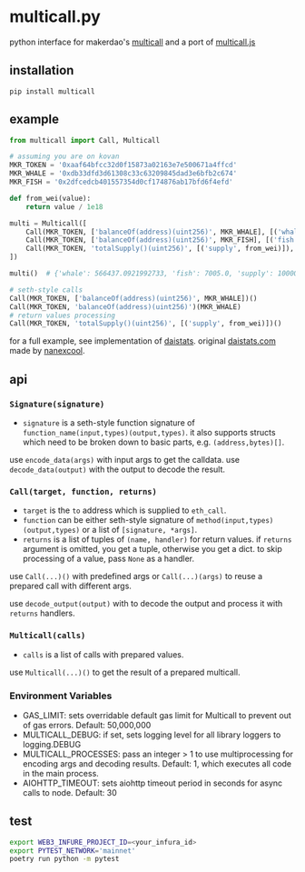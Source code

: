 # multicall.py

python interface for makerdao's [multicall](https://github.com/makerdao/multicall) and a port of [multicall.js](https://github.com/makerdao/multicall.js)

## installation

```
pip install multicall
```

## example

```python
from multicall import Call, Multicall

# assuming you are on kovan
MKR_TOKEN = '0xaaf64bfcc32d0f15873a02163e7e500671a4ffcd'
MKR_WHALE = '0xdb33dfd3d61308c33c63209845dad3e6bfb2c674'
MKR_FISH = '0x2dfcedcb401557354d0cf174876ab17bfd6f4efd'

def from_wei(value):
    return value / 1e18

multi = Multicall([
    Call(MKR_TOKEN, ['balanceOf(address)(uint256)', MKR_WHALE], [('whale', from_wei)]),
    Call(MKR_TOKEN, ['balanceOf(address)(uint256)', MKR_FISH], [('fish', from_wei)]),
    Call(MKR_TOKEN, 'totalSupply()(uint256)', [('supply', from_wei)]),
])

multi()  # {'whale': 566437.0921992733, 'fish': 7005.0, 'supply': 1000003.1220798912}

# seth-style calls
Call(MKR_TOKEN, ['balanceOf(address)(uint256)', MKR_WHALE])()
Call(MKR_TOKEN, 'balanceOf(address)(uint256)')(MKR_WHALE)
# return values processing
Call(MKR_TOKEN, 'totalSupply()(uint256)', [('supply', from_wei)])()
```

for a full example, see implementation of [daistats](https://github.com/banteg/multicall.py/blob/master/examples/daistats.py).
original [daistats.com](https://daistats.com) made by [nanexcool](https://github.com/nanexcool/daistats).

## api

### `Signature(signature)`

- `signature` is a seth-style function signature of `function_name(input,types)(output,types)`. it also supports structs which need to be broken down to basic parts, e.g. `(address,bytes)[]`.

use `encode_data(args)` with input args to get the calldata. use `decode_data(output)` with the output to decode the result.

### `Call(target, function, returns)`

- `target` is the `to` address which is supplied to `eth_call`.
- `function` can be either seth-style signature of `method(input,types)(output,types)` or a list of `[signature, *args]`.
- `returns` is a list of tuples of `(name, handler)` for return values. if `returns` argument is omitted, you get a tuple, otherwise you get a dict. to skip processing of a value, pass `None` as a handler.

use `Call(...)()` with predefined args or `Call(...)(args)` to reuse a prepared call with different args.

use `decode_output(output)` with to decode the output and process it with `returns` handlers.

### `Multicall(calls)`

- `calls` is a list of calls with prepared values.

use `Multicall(...)()` to get the result of a prepared multicall.

### Environment Variables

- GAS_LIMIT: sets overridable default gas limit for Multicall to prevent out of gas errors. Default: 50,000,000
- MULTICALL_DEBUG: if set, sets logging level for all library loggers to logging.DEBUG
- MULTICALL_PROCESSES: pass an integer > 1 to use multiprocessing for encoding args and decoding results. Default: 1, which executes all code in the main process.
- AIOHTTP_TIMEOUT: sets aiohttp timeout period in seconds for async calls to node. Default: 30

## test
```bash
export WEB3_INFURE_PROJECT_ID=<your_infura_id>
export PYTEST_NETWORK='mainnet'
poetry run python -m pytest
```